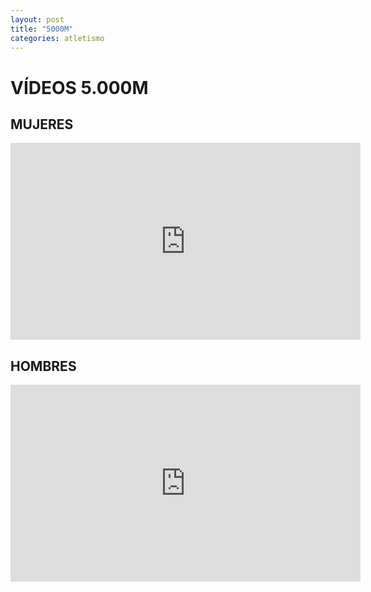 ```yaml
---
layout: post
title: "5000M"
categories: atletismo
---
```


# VÍDEOS 5.000M

## MUJERES

<iframe width="560" height="315" src="https://www.youtube.com/embed/OWOjA8XPKcY" frameborder="0" allow="accelerometer; autoplay; encrypted-media; gyroscope; picture-in-picture" allowfullscreen></iframe>

## HOMBRES

<iframe width="560" height="315" src="https://www.youtube.com/embed/IC9Go4xVgdU" frameborder="0" allow="accelerometer; autoplay; encrypted-media; gyroscope; picture-in-picture" allowfullscreen></iframe>
